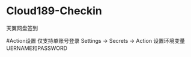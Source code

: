 # Cloud189-Checkin
天翼网盘签到


#Action设置
仅支持单账号登录
Settings -> Secrets -> Action
设置环境变量UERNAME和PASSWORD
